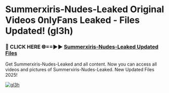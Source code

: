 # Summerxiris-Nudes-Leaked Original Videos 0nlyFans Leaked - Files Updated! (gl3h)

<h3>🔴 CLICK HERE 🌐==►► <a href="https://tinyurl.com/4mcuefdz" rel="nofollow">Summerxiris-Nudes-Leaked Updated Files</a></h3>

Get Summerxiris-Nudes-Leaked and all content. Now you can access all videos and pictures of Summerxiris-Nudes-Leaked. New Updated Files 2025!

[![gl3h](https://i.imgur.com/StAQSOY.gif)](https://tinyurl.com/4mcuefdz)
